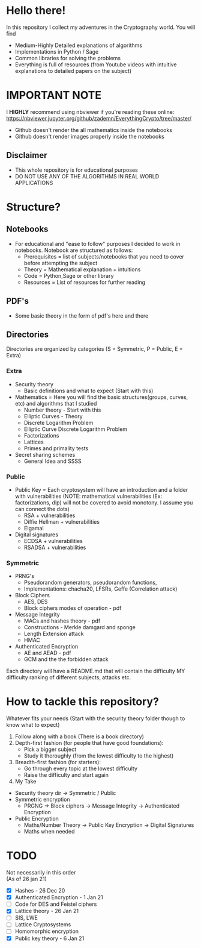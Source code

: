 # Hello there!

In this repository I collect my adventures in the Cryptography world.
You will find
- Medium-Highly Detailed explanations of algorithms
- Implementations in Python / Sage
- Common libraries for solving the problems
- Everything is full of resources (from Youtube videos with intuitive explanations to detailed papers on the subject)

# IMPORTANT NOTE
I **HIGHLY** recommend using nbviewer if you're reading these online: https://nbviewer.jupyter.org/github/zademn/EverythingCrypto/tree/master/  
- Github doesn't render the all mathematics inside the notebooks
- Github doesn't render images properly inside the notebooks 

## Disclaimer
- This whole repository is for educational purposes
- DO NOT USE ANY OF THE ALGORITHMS IN REAL WORLD APPLICATIONS


# Structure?

## Notebooks
- For educational and "ease to follow" purposes I decided to work in notebooks. Notebook are structured as follows:
    - Prerequisites = list of subjects/notebooks that you need to cover before attempting the subject
    - Theory = Mathematical explanation + intuitions
    - Code = Python,Sage or other library
    - Resources = List of resources for further reading
 ## PDF's
- Some basic theory in the form of pdf's here and there
    
## Directories

Directories are organized by categories (S = Symmetric, P = Public, E = Extra)

### Extra 
- Security theory 
    - Basic definitions and what to expect (Start with this)
- Mathematics = Here you will find the basic structures(groups, curves, etc) and algorithms that I studied
    - Number theory - Start with this
    - Elliptic Curves - Theory
    - Discrete Logarithm Problem 
    - Elliptic Curve Discrete Logarithm Problem 
    - Factorizations 
    - Lattices
    - Primes and primality tests
- Secret sharing schemes
    - General Idea and SSSS

### Public
- Public Key = Each cryptosystem will have an introduction and a folder with vulnerabilities (NOTE: mathematical vulnerabilities (Ex: factorizations, dlp) will not be covered to avoid monotony. I assume you can connect the dots) 
    - RSA + vulnerabilities
    - Diffie Hellman + vulnerabilities
    - Elgamal
- Digital signatures
    - ECDSA + vulnerabilities
    - RSADSA + vulnerabilities

### Symmetric
- PRNG's
    - Pseudorandom generators, pseudorandom functions, 
    - Implementations: chacha20, LFSRs, Geffe (Correlation attack)
- Block Ciphers
    - AES, DES
    - Block ciphers modes of operation - pdf
- Message Integrity
    - MACs and hashes theory - pdf
    - Constructions - Merkle damgard and sponge
    - Length Extension attack
    - HMAC
- Authenticated Encryption
    - AE and AEAD - pdf
    - GCM and the the forbidden attack
    
Each directory will have a README.md that will contain the difficulty MY difficulty ranking of different subjects, attacks etc.

# How to tackle this repository?
Whatever fits your needs (Start with the security theory folder though to know what to expect)
1. Follow along with a book (There is a book directory)
2. Depth-first fashion (for people that have good foundations):
    - Pick a bigger subject
    - Study it thoroughly (from the lowest difficulty to the highest)
3. Breadth-first fashion (for starters):
    - Go through every topic at the lowest difficulty
    - Raise the difficulty and start again
4. My Take
- Security theory dir -> Symmetric / Public 
- Symmetric encryption
    - PRGNG -> Block ciphers -> Message Integrity -> Authenticated Encryption
- Public Encryption
    - Maths/Number Theory -> Public Key Encryption -> Digital Signatures
    - Maths when needed

# TODO
Not necessarily in this order   
(As of 26 jan 21)
- [x] Hashes - 26 Dec 20
- [x] Authenticated Encryption - 1 Jan 21
- [ ] Code for DES and Feistel ciphers
- [x] Lattice theory - 26 Jan 21
- [ ] SIS, LWE
- [ ] Lattice Cryptosystems
- [ ] Homomorphic encryption
- [x] Public key theory - 6 Jan 21
